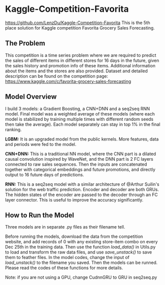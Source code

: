 # Kaggle-Competition-Favorita
https://github.com/LenzDu/Kaggle-Competition-Favorita
This is the 5th place solution for Kaggle competition Favorita Grocery Sales Forecasting.  

## The Problem

This competition is a time series problem where we are required to predict the sales of different items in different stores for 16 days in the future, given the sales history and promotion info of these items. Additional information about the items and the stores are also provided. Dataset and detailed description can be found on the competition page: https://www.kaggle.com/c/favorita-grocery-sales-forecasting

## Model Overview

I build 3 models: a Gradient Boosting, a CNN+DNN and a seq2seq RNN model. Final model was a weighted average of these models (where each model is stabilized by training multiple times with different random seeds then take the average). Each model separately can stay in top 1% in the final ranking.

**LGBM:** It is an upgraded model from the public kernels. More features, data and periods were fed to the model.

**CNN+DNN:** This is a traditional NN model, where the CNN part is a dilated causal convolution inspired by WaveNet, and the DNN part is 2 FC layers connected to raw sales sequences. Then the inputs are concatenated together with categorical embeddings and future promotions, and directly output to 16 future days of predictions.

**RNN:** This is a seq2seq model with a similar architecture of @Arthur Suilin's solution for the web traffic prediction. Encoder and decoder are both GRUs. The hidden states of the encoder are passed to the decoder through an FC layer connector. This is useful to improve the accuracy significantly.

## How to Run the Model

Three models are in separate .py files as their filename tell.

Before running the models, download the data from the competition website, and add records of 0 with any existing store-item combo on every Dec 25th in the training data. Then use the function *load_data()* in Utils.py to load and transform the raw data files, and use *save_unstack()* to save them to feather files. In the model codes, change the input of *load_unstack()* to the filename you saved. Then the models can be runned. Please read the codes of these functions for more details.

Note: if you are not using a GPU, change CudnnGRU to GRU in seq2seq.py

